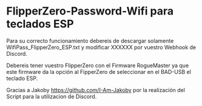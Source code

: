 # FlipperZero-Password-Wifi para teclados ESP
Para su correcto funcionamiento debereis de descargar solamente WifiPass_FlipperZero_ESP.txt y modificar XXXXXX por vuestro Webhook de Discord.

Debereis tener vuestro FlipperZero con el Firmware RogueMaster ya que este firmware da la opción al FipperZero de seleccionar en el BAD-USB el teclado ESP.

Gracias a Jakoby https://github.com/I-Am-Jakoby por la realización del Script para la utilizacion de Discord.
